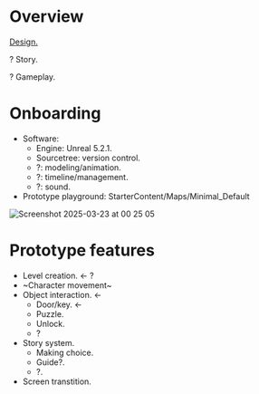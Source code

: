 # Overview
[Design.](https://docs.google.com/document/d/14pxaU9jh10bZgfLkQ-MZyCCL96f_qAYZ3rTugLFUwBA/edit?tab=t.0)

? Story.

? Gameplay.

# Onboarding
- Software:
  -  Engine: Unreal 5.2.1.
  -  Sourcetree: version control.
  -  ?: modeling/animation.
  -  ?: timeline/management.
  -  ?: sound.
- Prototype playground: 
StarterContent/Maps/Minimal_Default

![Screenshot 2025-03-23 at 00 25 05](https://github.com/user-attachments/assets/5a474e58-5498-42c0-a390-58550fc9f1cc)

# Prototype features
- Level creation. <- ?
- ~Character movement~  
- Object interaction. <- 
  -  Door/key. <-
  -  Puzzle.
    -  Unlock.
    -  ?  
- Story system.
  -  Making choice.
  -  Guide?.
  -  ?.
- Screen transtition.
